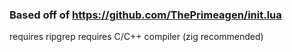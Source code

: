 ### Based off of https://github.com/ThePrimeagen/init.lua

requires ripgrep
requires C/C++ compiler (zig recommended)

